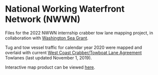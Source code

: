 # National Working Waterfront Network (NWWN)
Files for the 2022 NWWN internship crabber tow lane mapping project, in collaboration with [Washington Sea Grant](https://wsg.washington.edu/).

Tug and tow vessel traffic for calendar year 2020 were mapped and overlaid with current [West Coast Crabber/Towboat Lane Agreement](www.wsg.washington.edu/crabber-towboat) Towlanes (last updated November 1, 2019).

Interactive map product can be viewed [here](https://wsg.washington.edu/wordpress/wp-content/uploads/TugTow_AIS_2020_monthly_map.html).
